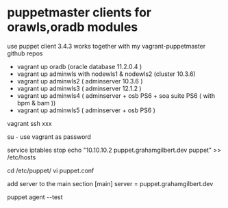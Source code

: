 puppetmaster clients for orawls,oradb modules
=============================================

use puppet client 3.4.3 works together with my vagrant-puppetmaster github repos

- vagrant up oradb (oracle database 11.2.0.4 )
- vagrant up adminwls with nodewls1 & nodewls2 (cluster 10.3.6)
- vagrant up adminwls2 ( adminserver 10.3.6 )
- vagrant up adminwls3 ( adminserver 12.1.2 )
- vagrant up adminwls4 ( adminserver + osb PS6 + soa suite PS6 ( with bpm & bam ))
- vagrant up adminwls5 ( adminserver + osb PS6 )

vagrant ssh xxx

su -
use vagrant as password

service iptables stop
echo "10.10.10.2 puppet.grahamgilbert.dev puppet"  >> /etc/hosts

cd /etc/puppet/
vi puppet.conf

add server to the main section
[main]
   server = puppet.grahamgilbert.dev

puppet agent --test
